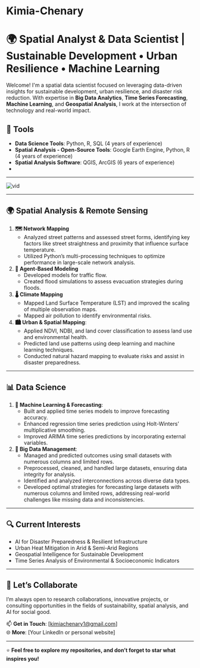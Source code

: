 
# Kimia-Chenary
# 🌍 Spatial Analyst & Data Scientist | Sustainable Development • Urban Resilience • Machine Learning

Welcome! I'm a spatial data scientist focused on leveraging data-driven insights for sustainable development, urban resilience, and disaster risk reduction. With expertise in **Big Data Analytics**, **Time Series Forecasting**, **Machine Learning**, and **Geospatial Analysis**, I work at the intersection of technology and real-world impact.

## 🔧 **Tools**

- **Data Science Tools**: Python, R, SQL (4 years of experience)  
- **Spatial Analysis - Open-Source Tools**: Google Earth Engine, Python, R (4 years of experience)  
- **Spatial Analysis Software**: QGIS, ArcGIS (6 years of experience)
- 
---

![vid](https://github.com/user-attachments/assets/60ab2699-28fe-4929-8964-6b86264e35c3)

---

## **🌍 Spatial Analysis & Remote Sensing**

1. **🗺️ Network Mapping**  
   - Analyzed street patterns and assessed street forms, identifying key factors like street straightness and proximity that influence surface temperature.
   - Utilized Python’s multi-processing techniques to optimize performance in large-scale network analysis.
2. **🚗 Agent-Based Modeling**  
    - Developed models for traffic flow.
    - Created flood simulations to assess evacuation strategies during floods.
3. **🌡️ Climate Mapping**  
    - Mapped Land Surface Temperature (LST) and improved the scaling of multiple observation maps.
    - Mapped air pollution to identify environmental risks.
4. **🏙️ Urban & Spatial Mapping**: 
   - Applied NDVI, NDBI, and land cover classification to assess land use and environmental health.
   - Predicted land use patterns using deep learning and machine learning techniques.
   - Conducted natural hazard mapping to evaluate risks and assist in disaster preparedness.
---
## **📊 Data Science**

1. **🤖 Machine Learning & Forecasting**: 
   - Built and applied time series models to improve forecasting accuracy.
   - Enhanced regression time series prediction using Holt-Winters’ multiplicative smoothing.
   - Improved ARIMA time series predictions by incorporating external variables.
2. **💾 Big Data Management**: 
   - Managed and predicted outcomes using small datasets with numerous columns and limited rows.
   - Preprocessed, cleaned, and handled large datasets, ensuring data integrity for analysis.
   - Identified and analyzed interconnections across diverse data types.
   - Developed optimal strategies for forecasting large datasets with numerous columns and limited rows, addressing real-world challenges like missing data and inconsistencies.
---

## 🔍 Current Interests

- AI for Disaster Preparedness & Resilient Infrastructure  
- Urban Heat Mitigation in Arid & Semi-Arid Regions  
- Geospatial Intelligence for Sustainable Development  
- Time Series Analysis of Environmental & Socioeconomic Indicators  

---

## 🤝 Let’s Collaborate

I’m always open to research collaborations, innovative projects, or consulting opportunities in the fields of sustainability, spatial analysis, and AI for social good.

📫 **Get in Touch**: [kimiachenary1@gmail.com]  
🌐 **More**: [Your LinkedIn or personal website]

---

⭐ **Feel free to explore my repositories, and don’t forget to star what inspires you!**



